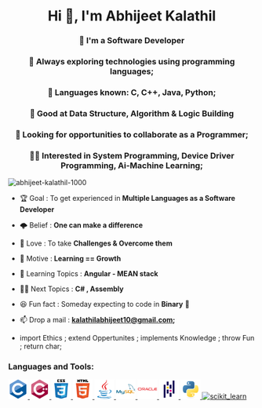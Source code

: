 <h1 align="center">Hi 👋, I'm Abhijeet Kalathil</h1>
<h3 align="center">🔭 I'm a Software Developer</h3><h3 align="center">👀 Always exploring technologies using programming languages; </h3><h3 align="center">🌱 Languages known: C, C++, Java, Python;</h3><h3 align="center"> 🦾 Good at Data Structure, Algorithm & Logic Building</h3><h3 align="center"> 🤝 Looking for opportunities to collaborate as a Programmer; </h3><h3 align="center">👨‍💻 Interested in System Programming, Device Driver Programming, Ai-Machine Learning;</h3>

<p align="left"> <img src="https://komarev.com/ghpvc/?username=abhijeet-kalathil-1000&label=Profile%20views&color=0e75b6&style=flat" alt="abhijeet-kalathil-1000" /> </p>

- 🏆 Goal : To get experienced in **Multiple Languages as a Software Developer**

- 🌩️ Belief : **One can make a difference**

- 💞 Love : To take **Challenges & Overcome them**

- 📘 Motive : **Learning == Growth**

- 🌱 Learning Topics : **Angular - MEAN stack**

- 👨‍🎓 Next Topics : **C# , Assembly**

- 😆 Fun fact : Someday expecting to code in **Binary** 🤪

- 📫 Drop a mail : **kalathilabhijeet10@gmail.com;**

- import Ethics ; extend Oppertunites ; implements Knowledge ; throw Fun ; return char;

<h3 align="left">Languages and Tools:</h3>
<p align="left"> <a href="https://www.cprogramming.com/" target="_blank" rel="noreferrer"> <img src="https://raw.githubusercontent.com/devicons/devicon/master/icons/c/c-original.svg" alt="c" width="40" height="40"/> </a> <a href="https://www.w3schools.com/cpp/" target="_blank" rel="noreferrer"> <img src="https://raw.githubusercontent.com/devicons/devicon/master/icons/cplusplus/cplusplus-original.svg" alt="cplusplus" width="40" height="40"/> </a> <a href="https://www.w3schools.com/css/" target="_blank" rel="noreferrer"> <img src="https://raw.githubusercontent.com/devicons/devicon/master/icons/css3/css3-original-wordmark.svg" alt="css3" width="40" height="40"/> </a> <a href="https://www.w3.org/html/" target="_blank" rel="noreferrer"> <img src="https://raw.githubusercontent.com/devicons/devicon/master/icons/html5/html5-original-wordmark.svg" alt="html5" width="40" height="40"/> </a> <a href="https://www.java.com" target="_blank" rel="noreferrer"> <img src="https://raw.githubusercontent.com/devicons/devicon/master/icons/java/java-original.svg" alt="java" width="40" height="40"/> </a> <a href="https://www.mysql.com/" target="_blank" rel="noreferrer"> <img src="https://raw.githubusercontent.com/devicons/devicon/master/icons/mysql/mysql-original-wordmark.svg" alt="mysql" width="40" height="40"/> </a> <a href="https://www.oracle.com/" target="_blank" rel="noreferrer"> <img src="https://raw.githubusercontent.com/devicons/devicon/master/icons/oracle/oracle-original.svg" alt="oracle" width="40" height="40"/> </a> <a href="https://pandas.pydata.org/" target="_blank" rel="noreferrer"> <img src="https://raw.githubusercontent.com/devicons/devicon/2ae2a900d2f041da66e950e4d48052658d850630/icons/pandas/pandas-original.svg" alt="pandas" width="40" height="40"/> </a> <a href="https://www.python.org" target="_blank" rel="noreferrer"> <img src="https://raw.githubusercontent.com/devicons/devicon/master/icons/python/python-original.svg" alt="python" width="40" height="40"/> </a> <a href="https://scikit-learn.org/" target="_blank" rel="noreferrer"> <img src="https://upload.wikimedia.org/wikipedia/commons/0/05/Scikit_learn_logo_small.svg" alt="scikit_learn" width="40" height="40"/> </a> </p>
